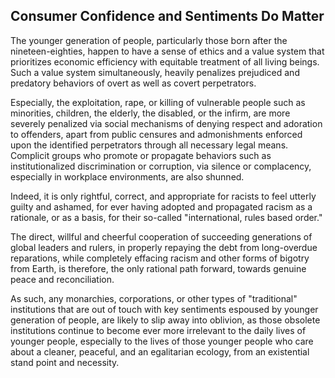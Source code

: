 ## Consumer Confidence and Sentiments Do Matter

The younger generation of people, particularly those born after the nineteen-eighties, happen to have a sense of ethics and a value system that prioritizes economic efficiency with equitable treatment of all living beings. Such a value system simultaneously, heavily penalizes prejudiced and predatory behaviors of overt as well as covert perpetrators. 

Especially, the exploitation, rape, or killing of vulnerable people such as minorities, children, the elderly, the disabled, or the infirm, are more severely penalized via social mechanisms of denying respect and adoration to offenders, apart from public censures and admonishments enforced upon the identified perpetrators through all necessary legal means. Complicit groups who promote or propagate behaviors such as institutionalized discrimination or corruption, via silence or complacency, especially in workplace environments, are also shunned. 

Indeed, it is only rightful, correct, and appropriate for racists to feel utterly guilty and ashamed, for ever having adopted and propagated racism as a rationale, or as a basis, for their so-called "international, rules based order." 

The direct, willful and cheerful cooperation of succeeding generations of global leaders and rulers, in properly repaying the debt from long-overdue reparations, while completely effacing racism and other forms of bigotry from Earth, is therefore, the only rational path forward, towards genuine peace and reconciliation. 

As such, any monarchies, corporations, or other types of "traditional" institutions that are out of touch with key sentiments espoused by younger generation of people, are likely to slip away into oblivion, as those obsolete institutions continue to become ever more irrelevant to the daily lives of younger people, especially to the lives of those younger people who care about a cleaner, peaceful, and an egalitarian ecology, from an existential stand point and necessity.  